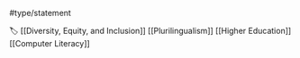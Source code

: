 #type/statement 

🏷 [[Diversity, Equity, and Inclusion]] [[Plurilingualism]] [[Higher Education]] [[Computer Literacy]]